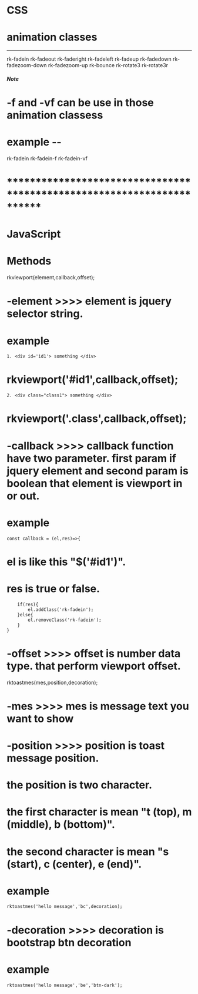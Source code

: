 # CSS #
# animation classes
-----------------------
rk-fadein
rk-fadeout
rk-faderight
rk-fadeleft
rk-fadeup
rk-fadedown
rk-fadezoom-down
rk-fadezoom-up
rk-bounce
rk-rotate3
rk-rotate3r

##### Note ###### 
# -f and -vf can be use in those animation classess
# example --
 rk-fadein
 rk-fadein-f
 rk-fadein-vf

# **********************************************************************


# JavaScript
# Methods 

rkviewport(element,callback,offset);
# -element >>>> element is jquery selector string.
# example 
    1. <div id='id1'> something </div>   
#       rkviewport('#id1',callback,offset);
    2. <div class="class1"> something </div>
#       rkviewport('.class',callback,offset);

# -callback >>>> callback function have two parameter. first param if jquery element and second param is boolean that element is viewport in or out.
# example
    const callback = (el,res)=>{
#       el is like this "$('#id1')".
#       res is true or false.
        if(res){
            el.addClass('rk-fadein');
        }else{
            el.removeClass('rk-fadein');
        }
    }

# -offset >>>> offset is number data type. that perform viewport offset.

>>>>>>>>>>>>>>>>>>>>>>>>>>>>>>>>>>>>>>>>>>>>>>>>>>>>>>>>>>>>>>>>>>>>>>>

rktoastmes(mes,position,decoration);
# -mes >>>> mes is message text you want to show
# -position >>>> position is toast message position.
# the position is two character.
# the first character is mean "t (top), m (middle), b (bottom)".
# the second character is mean "s (start), c (center), e (end)".

# example
    rktoastmes('hello message','bc',decoration);

# -decoration >>>> decoration is bootstrap btn decoration
# example 
    rktoastmes('hello message','be','btn-dark');




